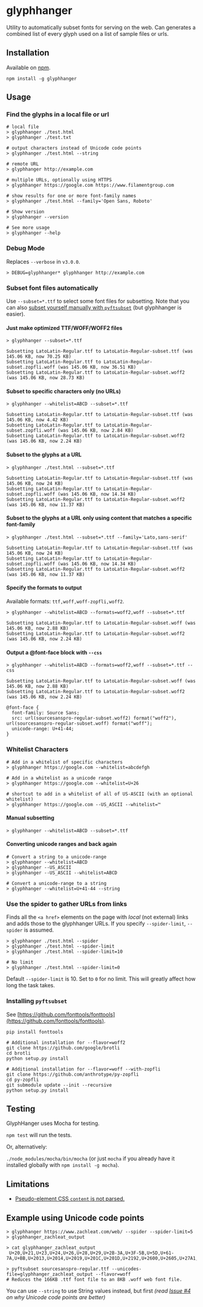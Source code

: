 # glyphhanger

Utility to automatically subset fonts for serving on the web. Can generates a combined list of every glyph used on a list of sample files or urls.

## Installation

Available on [npm](https://www.npmjs.com/package/glyphhanger).

```
npm install -g glyphhanger
```

## Usage

### Find the glyphs in a local file or url

```
# local file
> glyphhanger ./test.html
> glyphhanger ./test.txt

# output characters instead of Unicode code points
> glyphhanger ./test.html --string

# remote URL
> glyphhanger http://example.com

# multiple URLs, optionally using HTTPS
> glyphhanger https://google.com https://www.filamentgroup.com

# show results for one or more font-family names
> glyphhanger ./test.html --family='Open Sans, Roboto'

# Show version
> glyphhanger --version

# See more usage
> glyphhanger --help
```

### Debug Mode

Replaces `--verbose` in `v3.0.0`.

```
> DEBUG=glyphhanger* glyphhanger http://example.com
```


### Subset font files automatically

Use `--subset=*.ttf` to select some font files for subsetting. Note that you can also [subset yourself manually with `pyftsubset`](docs/manual-subset.md) (but glyphhanger is easier).

#### Just make optimized TTF/WOFF/WOFF2 files

```
> glyphhanger --subset=*.ttf

Subsetting LatoLatin-Regular.ttf to LatoLatin-Regular-subset.ttf (was 145.06 KB, now 70.25 KB)
Subsetting LatoLatin-Regular.ttf to LatoLatin-Regular-subset.zopfli.woff (was 145.06 KB, now 36.51 KB)
Subsetting LatoLatin-Regular.ttf to LatoLatin-Regular-subset.woff2 (was 145.06 KB, now 28.73 KB)
```

#### Subset to specific characters only (no URLs)

```
> glyphhanger --whitelist=ABCD --subset=*.ttf

Subsetting LatoLatin-Regular.ttf to LatoLatin-Regular-subset.ttf (was 145.06 KB, now 4.42 KB)
Subsetting LatoLatin-Regular.ttf to LatoLatin-Regular-subset.zopfli.woff (was 145.06 KB, now 2.84 KB)
Subsetting LatoLatin-Regular.ttf to LatoLatin-Regular-subset.woff2 (was 145.06 KB, now 2.24 KB)
```

#### Subset to the glyphs at a URL

```
> glyphhanger ./test.html --subset=*.ttf

Subsetting LatoLatin-Regular.ttf to LatoLatin-Regular-subset.ttf (was 145.06 KB, now 24 KB)
Subsetting LatoLatin-Regular.ttf to LatoLatin-Regular-subset.zopfli.woff (was 145.06 KB, now 14.34 KB)
Subsetting LatoLatin-Regular.ttf to LatoLatin-Regular-subset.woff2 (was 145.06 KB, now 11.37 KB)
```

#### Subset to the glyphs at a URL only using content that matches a specific font-family

```
> glyphhanger ./test.html --subset=*.ttf --family='Lato,sans-serif'

Subsetting LatoLatin-Regular.ttf to LatoLatin-Regular-subset.ttf (was 145.06 KB, now 24 KB)
Subsetting LatoLatin-Regular.ttf to LatoLatin-Regular-subset.zopfli.woff (was 145.06 KB, now 14.34 KB)
Subsetting LatoLatin-Regular.ttf to LatoLatin-Regular-subset.woff2 (was 145.06 KB, now 11.37 KB)
```


#### Specify the formats to output

Available formats: `ttf,woff,woff-zopfli,woff2`.

```
> glyphhanger --whitelist=ABCD --formats=woff2,woff --subset=*.ttf

Subsetting LatoLatin-Regular.ttf to LatoLatin-Regular-subset.woff (was 145.06 KB, now 2.88 KB)
Subsetting LatoLatin-Regular.ttf to LatoLatin-Regular-subset.woff2 (was 145.06 KB, now 2.24 KB)
```

#### Output a @font-face block with `--css`

```
> glyphhanger --whitelist=ABCD --formats=woff2,woff --subset=*.ttf --css

Subsetting LatoLatin-Regular.ttf to LatoLatin-Regular-subset.woff (was 145.06 KB, now 2.88 KB)
Subsetting LatoLatin-Regular.ttf to LatoLatin-Regular-subset.woff2 (was 145.06 KB, now 2.24 KB)

@font-face {
  font-family: Source Sans;
  src: url(sourcesanspro-regular-subset.woff2) format("woff2"), url(sourcesanspro-regular-subset.woff) format("woff");
  unicode-range: U+41-44;
}
```

### Whitelist Characters

```
# Add in a whitelist of specific characters
> glyphhanger https://google.com --whitelist=abcdefgh

# Add in a whitelist as a unicode range
> glyphhanger https://google.com --whitelist=U+26

# shortcut to add in a whitelist of all of US-ASCII (with an optional whitelist)
> glyphhanger https://google.com --US_ASCII --whitelist=™
```

#### Manual subsetting
```
> glyphhanger --whitelist=ABCD --subset=*.ttf
```

#### Converting unicode ranges and back again

```
# Convert a string to a unicode-range
> glyphhanger --whitelist=ABCD
> glyphhanger --US_ASCII
> glyphhanger --US_ASCII --whitelist=ABCD

# Convert a unicode-range to a string
> glyphhanger --whitelist=U+41-44 --string
```

### Use the spider to gather URLs from links

Finds all the `<a href>` elements on the page with *local* (not external) links and adds those to the glyphhanger URLs. If you specify `--spider-limit`, `--spider` is assumed.

```
> glyphhanger ./test.html --spider
> glyphhanger ./test.html --spider-limit
> glyphhanger ./test.html --spider-limit=10

# No limit
> glyphhanger ./test.html --spider-limit=0
```

Default `--spider-limit` is 10. Set to `0` for no limit. This will greatly affect how long the task takes.

### Installing `pyftsubset`

See [https://github.com/fonttools/fonttools](https://github.com/fonttools/fonttools).

```
pip install fonttools

# Additional installation for --flavor=woff2
git clone https://github.com/google/brotli
cd brotli
python setup.py install

# Additional installation for --flavor=woff --with-zopfli
git clone https://github.com/anthrotype/py-zopfli
cd py-zopfli
git submodule update --init --recursive
python setup.py install
```


## Testing

GlyphHanger uses Mocha for testing.

`npm test` will run the tests.

Or, alternatively:

`./node_modules/mocha/bin/mocha` (or just `mocha` if you already have it installed globally with `npm install -g mocha`).

## Limitations

* [Pseudo-element CSS `content` is not parsed.](https://github.com/filamentgroup/glyphhanger/issues/10)

## Example using Unicode code points

```
> glyphhanger https://www.zachleat.com/web/ --spider --spider-limit=5 > glyphhanger_zachleat_output

> cat glyphhanger_zachleat_output
 U+20,U+21,U+23,U+24,U+26,U+28,U+29,U+2B-3A,U+3F-5B,U+5D,U+61-7A,U+BB,U+2013,U+2014,U+2019,U+201C,U+201D,U+2192,U+2600,U+2605,U+27A1,U+FE0F,U+1F525

> pyftsubset sourcesanspro-regular.ttf --unicodes-file=glyphhanger_zachleat_output --flavor=woff
# Reduces the 166KB .ttf font file to an 8KB .woff web font file.
``` 

You can use `--string` to use String values instead, but first _(read [Issue #4](https://github.com/filamentgroup/glyphhanger/issues/4)  on why Unicode code points are better)_
